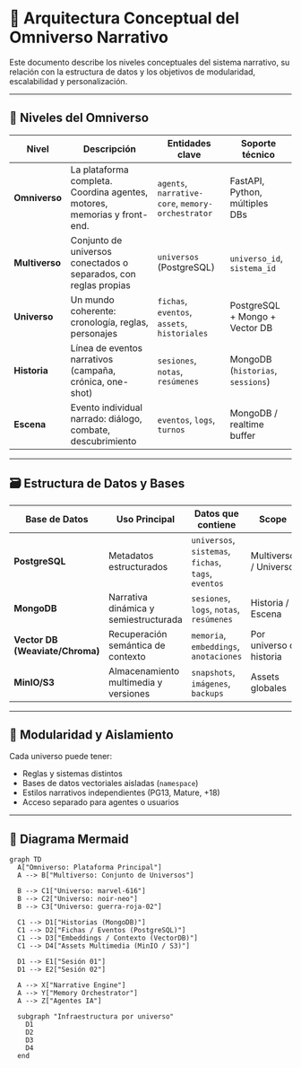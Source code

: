 # 🧠 Arquitectura Conceptual del Omniverso Narrativo

Este documento describe los niveles conceptuales del sistema narrativo, su relación con la estructura de datos y los objetivos de modularidad, escalabilidad y personalización.

---

## 🌌 Niveles del Omniverso

| Nivel | Descripción | Entidades clave | Soporte técnico |
|-------|-------------|------------------|-----------------|
| **Omniverso** | La plataforma completa. Coordina agentes, motores, memorias y front-end. | `agents`, `narrative-core`, `memory-orchestrator` | FastAPI, Python, múltiples DBs |
| **Multiverso** | Conjunto de universos conectados o separados, con reglas propias | `universos` (PostgreSQL) | `universo_id`, `sistema_id` |
| **Universo** | Un mundo coherente: cronología, reglas, personajes | `fichas`, `eventos`, `assets`, `historiales` | PostgreSQL + Mongo + Vector DB |
| **Historia** | Línea de eventos narrativos (campaña, crónica, one-shot) | `sesiones`, `notas`, `resúmenes` | MongoDB (`historias`, `sessions`) |
| **Escena** | Evento individual narrado: diálogo, combate, descubrimiento | `eventos`, `logs`, `turnos` | MongoDB / realtime buffer |

---

## 🗃️ Estructura de Datos y Bases

| Base de Datos | Uso Principal | Datos que contiene | Scope |
|---------------|---------------|---------------------|-------|
| **PostgreSQL** | Metadatos estructurados | `universos`, `sistemas`, `fichas`, `tags`, `eventos` | Multiverso / Universo |
| **MongoDB** | Narrativa dinámica y semiestructurada | `sesiones`, `logs`, `notas`, `resúmenes` | Historia / Escena |
| **Vector DB (Weaviate/Chroma)** | Recuperación semántica de contexto | `memoria`, `embeddings`, `anotaciones` | Por universo o historia |
| **MinIO/S3** | Almacenamiento multimedia y versiones | `snapshots`, `imágenes`, `backups` | Assets globales |

---

## 🧩 Modularidad y Aislamiento

Cada universo puede tener:
- Reglas y sistemas distintos
- Bases de datos vectoriales aisladas (`namespace`)
- Estilos narrativos independientes (PG13, Mature, +18)
- Acceso separado para agentes o usuarios

---

## 🧬 Diagrama Mermaid

```mermaid
graph TD
  A["Omniverso: Plataforma Principal"]
  A --> B["Multiverso: Conjunto de Universos"]

  B --> C1["Universo: marvel-616"]
  B --> C2["Universo: noir-neo"]
  B --> C3["Universo: guerra-roja-02"]

  C1 --> D1["Historias (MongoDB)"]
  C1 --> D2["Fichas / Eventos (PostgreSQL)"]
  C1 --> D3["Embeddings / Contexto (VectorDB)"]
  C1 --> D4["Assets Multimedia (MinIO / S3)"]

  D1 --> E1["Sesión 01"]
  D1 --> E2["Sesión 02"]

  A --> X["Narrative Engine"]
  A --> Y["Memory Orchestrator"]
  A --> Z["Agentes IA"]

  subgraph "Infraestructura por universo"
    D1
    D2
    D3
    D4
  end


